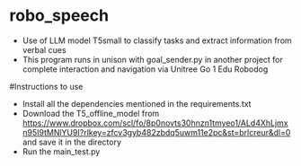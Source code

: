 # robo_speech
- Use of LLM model T5small to classify tasks and extract information from verbal cues
- This program runs in unison with goal_sender.py in another project for complete interaction and navigation via Unitree Go 1 Edu Robodog


#Instructions to use
- Install all the dependencies mentioned in the requirements.txt
- Download the T5_offline_model from https://www.dropbox.com/scl/fo/8p0novts30hnzn1tmyeo1/ALd4XhLjmxn95I9tMNlYU9I?rlkey=zfcv3gyb482zbdq5uwm11e2pc&st=brlcreur&dl=0 and save it in the directory
- Run the main_test.py

  

